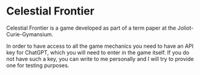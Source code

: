 # Celestial Frontier
 Celestial Frontier is a game developed as part of a term paper at the Joliot-Curie-Gymansium.
 
 In order to have access to all the game mechanics you need to have an API key for ChatGPT, which you will need to enter in the game itself. If you do not have such a key, you can write to me personally and I will try to provide one for testing purposes.
